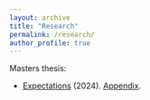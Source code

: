 ```yaml
---
layout: archive
title: "Research"
permalink: /research/
author_profile: true
---
```


Masters thesis: 
* [Expectations](/files/expectations_MSH_mastersthesis_310524.pdf) (2024). [Appendix](/files/Appendix_MSH_masters_thesis_310524.pdf). 
